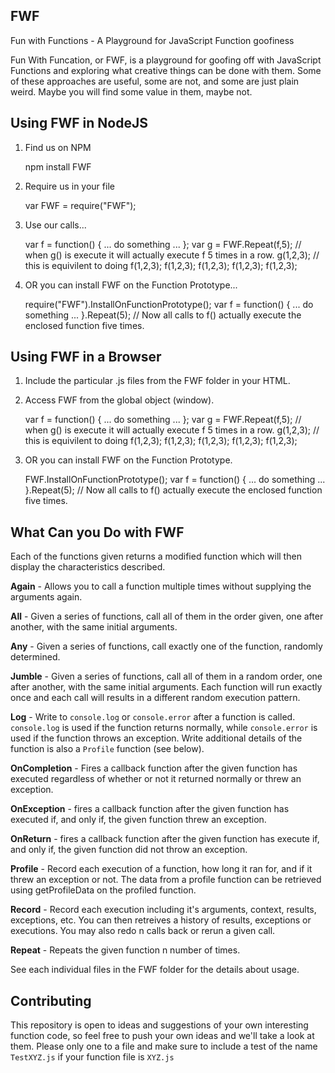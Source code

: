 FWF
-------
Fun with Functions - A Playground for JavaScript Function goofiness 

Fun With Funcation, or FWF, is a playground for goofing off with JavaScript Functions and exploring what creative things can be done with them. Some of these approaches are useful, some are not, and some are just plain weird.  Maybe you will find some value in them, maybe not.

## Using FWF in NodeJS

 1. Find us on NPM

 	npm install FWF

 2. Require us in your file

 	var FWF = require("FWF");

 3. Use our calls...

 	var f = function() { ... do something ... };
 	var g = FWF.Repeat(f,5); // when g() is execute it will actually execute f 5 times in a row.
 	g(1,2,3); // this is equivilent to doing f(1,2,3); f(1,2,3); f(1,2,3); f(1,2,3); f(1,2,3); 

 4. OR you can install FWF on the Function Prototype...
 
 	require("FWF").InstallOnFunctionPrototype();
	var f = function() { ... do something ... }.Repeat(5); // Now all calls to f() actually execute the enclosed function five times.

## Using FWF in a Browser

 1. Include the particular .js files from the FWF folder in your HTML.

	<script src="FWF/Repeat.js"></script>
 
 2. Access FWF from the global object (window).

 	var f = function() { ... do something ... };
 	var g = FWF.Repeat(f,5); // when g() is execute it will actually execute f 5 times in a row.
 	g(1,2,3); // this is equivilent to doing f(1,2,3); f(1,2,3); f(1,2,3); f(1,2,3); f(1,2,3); 
 
 3. OR you can install FWF on the Function Prototype.

 	FWF.InstallOnFunctionPrototype();
	var f = function() { ... do something ... }.Repeat(5); // Now all calls to f() actually execute the enclosed function five times.

## What Can you Do with FWF

Each of the functions given returns a modified function which will then display the characteristics described.

**Again** - Allows you to call a function multiple times without supplying the arguments again.

**All** - Given a series of functions, call all of them in the order given, one after another, with the same initial arguments.

**Any** - Given a series of functions, call exactly one of the function, randomly determined.

**Jumble** - Given a series of functions, call all of them in a random order, one after another, with the same initial arguments.  Each function will run exactly once and each call will results in a different random execution pattern.

**Log** - Write to `console.log` or `console.error` after a function is called.  `console.log` is used if the function returns normally, while `console.error` is used if the function throws an exception. Write additional details of the function is also a `Profile` function (see below).

**OnCompletion** - Fires a callback function after the given function has executed regardless of whether or not it returned normally or threw an exception.

**OnException** - fires a callback function after the given function has executed if, and only if, the given function threw an exception.

**OnReturn** - fires a callback function after the given function has execute if, and only if, the given function did not throw an exception.

**Profile** - Record each execution of a function, how long it ran for, and if it threw an exception or not.  The data from a profile function can be retrieved using getProfileData on the profiled function.

**Record** - Record each execution including it's arguments, context, results, exceptions, etc.  You can then retreives a history of results, exceptions or executions.  You may also redo n calls back or rerun a given call.

**Repeat** - Repeats the given function n number of times.

See each individual files in the FWF folder for the details about usage.

## Contributing

This repository is open to ideas and suggestions of your own interesting function code, so feel free to push your own ideas and we'll take a look at them. Please only one to a file and make sure to include a test of the name `TestXYZ.js` if your function file is `XYZ.js`


